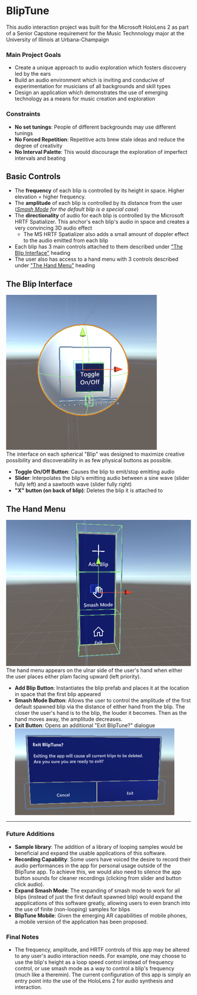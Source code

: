 # BlipTune
This audio interaction project was built for the Microsoft HoloLens 2 as part of a Senior Capstone requirement for the Music Technnology major at the University of Illinois at Urbana-Champaign

### Main Project Goals
- Create a unique approach to audio exploration which fosters discovery led by the ears 
- Build an audio environment which is inviting and conducive of experimentation for musicians of all backgrounds and skill types 
- Design an application which demonstrates the use of emerging technology as a means for music creation and exploration

### Constraints
- **No set tunings**: People of different backgrounds may use different tunings
- **No Forced Repetition**: Repetitive acts brew stale ideas and reduce the degree of creativity
- **No Interval Palette**: This would discourage the exploration of imperfect intervals and beating 

## Basic Controls
- The **frequency** of each blip is controlled by its height in space. Higher elevation = higher frequency.
- The **amplitude** of each blip is controlled by its distance from the user (*[Smash Mode](#The-Hand-Menu) for the default blip is a special case*)
- The **directionality** of audio for each blip is controlled by the Microsoft HRTF Spatializer. This anchor's each blip's audio in space and creates a very convincing 3D audio effect
  - The MS HRTF Spatializer also adds a small amount of doppler effect to the audio emitted from each blip
- Each blip has 3 main controls attached to them described under ["The Blip Interface"](#The-Blip-Interface) heading
- The user also has access to a hand menu with 3 controls described under ["The Hand Menu"](#The-Hand-Menu) heading

## The Blip Interface
![A sphere with button and slider attached](https://github.com/CJRosas/BlipTune/blob/master/Media/Screenshot%202022-04-25%20233255.png) <br />
The interface on each spherical "Blip" was designed to maximize creative possibility and discoverability in as few physical buttons as possible. 
- **Toggle On/Off Button**: Causes the blip to emit/stop emitting audio
- **Slider**: Interpolates the blip's emitting audio between a sine wave (slider fully left) and a sawtooth wave (slider fully right)
- **"X" button (on back of blip)**: Deletes the blip it is attached to

## The Hand Menu
![A stack of 3 buttons](https://github.com/CJRosas/BlipTune/blob/master/Media/Screenshot%202022-04-25%20233329.png) <br/>
The hand menu appears on the ulnar side of the user's hand when either the user places either plam facing upward (left priority).
- **Add Blip Button**: Instantiates the blip prefab and places it at the location in space that the first blip appeared
- **Smash Mode Button**: Allows the user to control the amplitude of the first default spawned blip via the distance of either hand from the blip. The closer the user's hand is to the blip, the louder it becomes. Then as the hand moves away, the amplitude decreases.
- **Exit Button**: Opens an additional "Exit BlipTune?" dialogue <br/>
![Confirm Exit Button](https://github.com/CJRosas/BlipTune/blob/master/Media/Screenshot%202022-04-26%20000906.png)

***

### Future Additions
- **Sample library**: The addition of a library of looping samples would be beneficial and expand the usable applications of this software.
- **Recording Capability**: Some users have voiced the desire to record their audio performances in the app for personal usage outside of the BlipTune app. To achieve this, we would also need to silence the app button sounds for cleaner recordings (clicking from slider and button click audio).
- **Expand Smash Mode**: The expanding of smash mode to work for all blips (instead of just the first default spawned blip) would expand the appplications of this software greatly, allowing users to even branch into the use of finite (non-looping) samples for blips
- **BlipTune Mobile**: Given the emerging AR capabilities of mobile phones, a mobile version of the application has been proposed.

### Final Notes
- The frequency, amplitude, and HRTF controls of this app may be altered to any user's audio interaction needs. For example, one may choose to use the blip's height as a loop speed control instead of frequency control, or use smash mode as a way to control a blip's frequency (much like a theremin). The current configuration of this app is simply an entry point into the use of the HoloLens 2 for audio synthesis and interaction.
